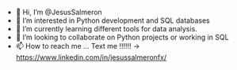 - 👋 Hi, I’m @JesusSalmeron
- 👀 I’m interested in Python development and SQL databases
- 🌱 I’m currently learning different tools for data analysis.
- 💞️ I’m looking to collaborate on Python projects or working in SQL
- 📫 How to reach me ... Text me !!!!!! -> https://www.linkedin.com/in/jesussalmeronfx/ 

<!---
JesusSalmeron/JesusSalmeron is a ✨ special ✨ repository because its `README.md` (this file) appears on your GitHub profile.
You can click the Preview link to take a look at your changes.
--->

